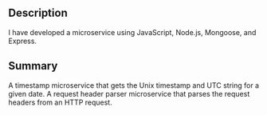 ## Description
I have developed a microservice using JavaScript, Node.js, Mongoose, and Express. 

## Summary
A timestamp microservice that gets the Unix timestamp and UTC string for a given date.
A request header parser microservice that parses the request headers from an HTTP request.
